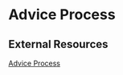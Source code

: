 # Advice Process

## External Resources

[Advice Process](http://reinventingorganizationswiki.com/Decision_Making)
